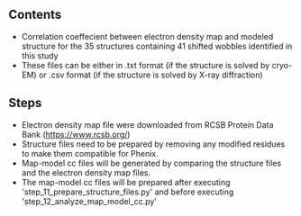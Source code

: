 ## Contents
- Correlation coeffecient between electron density map and modeled structure for the 35 structures containing 41 shifted wobbles identified in this study
- These files can be either in .txt format (if the structure is solved by cryo-EM) or .csv format (if the structure is solved by X-ray diffraction)

## Steps
- Electron density map file were downloaded from RCSB Protein Data Bank (https://www.rcsb.org/)
- Structure files need to be prepared by removing any modified residues to make them compatible for Phenix.
- Map-model cc files will be generated by comparing the structure files and the electron density map files. 
- The map-model cc files will be prepared after executing 'step_11_prepare_structure_files.py' and before executing 'step_12_analyze_map_model_cc.py' 